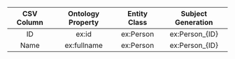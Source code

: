 |CSV Column|Ontology Property|Entity Class|Subject Generation|
|:--------:|:---------------:|:----------:|:----------------:|
|ID|ex:id|ex:Person|ex:Person_{ID}|
|Name|ex:fullname|ex:Person|ex:Person_{ID}|
